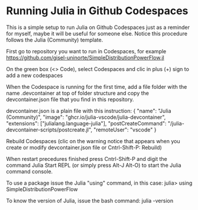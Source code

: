 # Running Julia in Github Codespaces

This is a simple setup to run Julia on Github Codespaces just as a reminder for myself, maybe it will be useful for someone else. Notice this procedure follows the Julia (Community) template.

First go to repository you want to run in Codespaces, for example https://github.com/gisel-uninorte/SimpleDistributionPowerFlow.jl

On the green box (<> Code), select Codespaces and clic in plus (+) sign to add a new codespaces

When the Codespace is running for the first time, add a file folder with the name .devcontainer at top of folder structure and copy the devcontainer.json file that you find in this repository.

devcontainer.json is a plain file with this instruction:
      {
      	"name": "Julia (Community)",
      	"image": "ghcr.io/julia-vscode/julia-devcontainer",
      	"extensions": ["julialang.language-julia"],
      	"postCreateCommand": "/julia-devcontainer-scripts/postcreate.jl",
      	"remoteUser": "vscode"
      }

Rebuild Codespaces (clic on the warning notice that appears when you create or modify devcontainer.json file or Cntrl-Shift-P: Rebuild)

When restart precedures finished press Cntrl-Shift-P and digit the command Julia Start REPL (or simply press Alt-J Alt-O) to start the Julia command console.

To use a package issue the Julia "using" command, in this case: julia> using SimpleDistributionPowerFlow

To know the version of Julia, issue the bash command: julia -version
